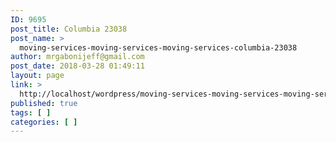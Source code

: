 ```yaml
---
ID: 9695
post_title: Columbia 23038
post_name: >
  moving-services-moving-services-moving-services-columbia-23038
author: mrgabonijeff@gmail.com
post_date: 2018-03-28 01:49:11
layout: page
link: >
  http://localhost/wordpress/moving-services-moving-services-moving-services-columbia-23038/
published: true
tags: [ ]
categories: [ ]
---
```

